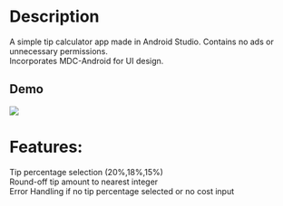 # Description
A simple tip calculator app made in Android Studio. Contains no ads or unnecessary permissions.\
Incorporates MDC-Android for UI design.

## Demo
![](https://github.com/IMMOEfr/Android_TipCalculatorApp/blob/main/demo.gif)
# Features:
Tip percentage selection (20%,18%,15%)\
Round-off tip amount to nearest integer\
Error Handling if no tip percentage selected or no cost input


